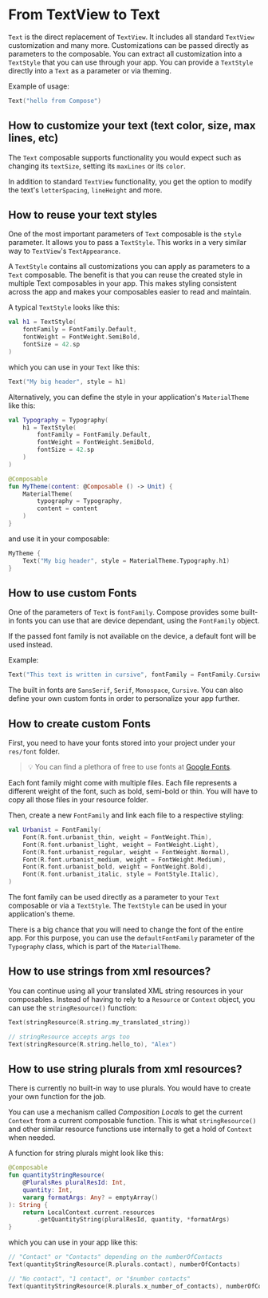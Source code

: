 # From TextView to Text

`Text` is the direct replacement of `TextView`. It includes all standard `TextView` customization and many more. Customizations can be passed directly as parameters to the composable. You can extract all customization into a `TextStyle` that you can use through your app. You can provide a `TextStyle` directly into a `Text` as a parameter or via theming.

Example of usage:

```kotlin
Text("hello from Compose")
```

## How to customize your text (text color, size, max lines, etc)

The `Text` composable supports functionality you would expect such as changing its `textSize`, setting its `maxLines` or its `color`.

In addition to standard `TextView` functionality, you get the option to modify the text's `letterSpacing`, `lineHeight` and more.

## How to reuse your text styles

One of the most important parameters of `Text` composable is the `style` parameter. It allows you to pass a `TextStyle`. This works in a very similar way to `TextView`'s `TextAppearance`.

A `TextStyle` contains all customizations you can apply as parameters to a `Text` composable. The benefit is that you can reuse the created style in multiple Text composables in your app. This makes styling consistent across the app and makes your composables easier to read and maintain.

A typical `TextStyle` looks like this:

```kotlin
val h1 = TextStyle(
    fontFamily = FontFamily.Default,
    fontWeight = FontWeight.SemiBold,
    fontSize = 42.sp
)
```

which you can use in your `Text` like this:
```kotlin
Text("My big header", style = h1)
```

Alternatively, you can define the style in your application's `MaterialTheme` like this:

```kotlin
val Typography = Typography(
    h1 = TextStyle(
        fontFamily = FontFamily.Default,
        fontWeight = FontWeight.SemiBold,
        fontSize = 42.sp
    )
)

@Composable
fun MyTheme(content: @Composable () -> Unit) {
    MaterialTheme(
        typography = Typography,
        content = content
    )
}
```

and use it in your composable:

```kotlin
MyTheme {
    Text("My big header", style = MaterialTheme.Typography.h1)
}
```

## How to use custom Fonts

One of the parameters of `Text` is `fontFamily`. Compose provides some built-in fonts you can use that are device dependant, using the `FontFamily` object. 

If the passed font family is not available on the device, a default font will be used instead.

Example:
```kotlin
Text("This text is written in cursive", fontFamily = FontFamily.Cursive)
```

The built in fonts are `SansSerif`, `Serif`, `Monospace`, `Cursive`. You can also define your own custom fonts in order to personalize your app further.

## How to create custom Fonts

First, you need to have your fonts stored into your project under your `res/font` folder.

> 💡 You can find a plethora of free to use fonts at [Google Fonts](https://fonts.google.com/).

Each font family might come with multiple files. Each file represents a different weight of the font, such as bold, semi-bold or thin. You will have to copy all those files in your resource folder.

Then, create a new `FontFamily` and link each file to a respective styling:

```kotlin
val Urbanist = FontFamily(
    Font(R.font.urbanist_thin, weight = FontWeight.Thin),
    Font(R.font.urbanist_light, weight = FontWeight.Light),
    Font(R.font.urbanist_regular, weight = FontWeight.Normal),
    Font(R.font.urbanist_medium, weight = FontWeight.Medium),
    Font(R.font.urbanist_bold, weight = FontWeight.Bold),
    Font(R.font.urbanist_italic, style = FontStyle.Italic),
)
```

The font family can be used directly as a parameter to your `Text` composable or via a `TextStyle`. The `TextStyle` can be used in your application's theme.

There is a big chance that you will need to change the font of the entire app. For this purpose, you can use the `defaultFontFamily` parameter of the `Typography` class, which is part of the `MaterialTheme`.

## How to use strings from xml resources?

You can continue using all your translated XML string resources in your composables. Instead of having to rely to a `Resource` or `Context` object, you can use the `stringResource()` function:

```kotlin
Text(stringResource(R.string.my_translated_string))

// stringResource accepts args too
Text(stringResource(R.string.hello_to), "Alex")
```

## How to use string plurals from xml resources?

There is currently no built-in way to use plurals. You would have to create your own function for the job. 

You can use a mechanism called _Composition Locals_ to get the current `Context` from a current composable function. This is what `stringResource()` and other similar resource functions use internally to get a hold of `Context` when needed.

A function for string plurals might look like this:
```kotlin
@Composable
fun quantityStringResource(
    @PluralsRes pluralResId: Int,
    quantity: Int,
    vararg formatArgs: Any? = emptyArray()
): String {
    return LocalContext.current.resources
        .getQuantityString(pluralResId, quantity, *formatArgs)
}
```

which you can use in your app like this:
```kotlin
// "Contact" or "Contacts" depending on the numberOfContacts
Text(quantityStringResource(R.plurals.contact), numberOfContacts)

// "No contact", "1 contact", or "$number contacts"
Text(quantityStringResource(R.plurals.x_number_of_contacts), numberOfContacts, numberOfContacts)
```